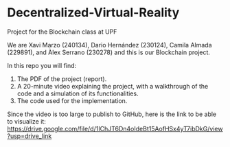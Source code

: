 # Decentralized-Virtual-Reality
Project for the Blockchain class at UPF

We are Xavi Marzo (240134), Dario Hernández (230124), Camila Almada (229891), and Àlex Serrano (230278) and this is our Blockchain project. 

In this repo you will find:

1. The PDF of the project (report).
2. A 20-minute video explaining the project, with a walkthrough of the code and a simulation of its functionalities.
3. The code used for the implementation.


Since the video is too large to publish to GitHub, here is the link to be able to visualize it: 
https://drive.google.com/file/d/1IChJT6Dn4oIdeBt15AofHSx4yT7ibDkG/view?usp=drive_link
